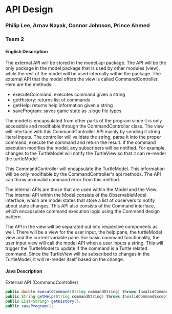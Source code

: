 # API Design

### Philip Lee, Arnav Nayak, Connor Johnson, Prince Ahmed

### Team 2

#### English Description

The external API will be stored in the model.api package. The API will be the only package in the
model package that is used by other modules (view), while the rest of the model will be used
internally within the package. The external API that the model offers the view is called
CommandController. Here are the methods:

* executeCommand: executes command given a string
* getHistory: returns list of commands
* getHelp: returns help information given a string
* saveProgram: saves game state as .slogo file types

The model is encapsulated from other parts of the program since it is only accessible and modifiable
through the CommandController class. The view will interface with this CommandController API mainly
by sending it string literal inputs. The controller will validate the string, parse it into the
proper command, execute the command and return the result. If the command execution modifies the
model, any subscribers will be notified. For example, changes to the TurtleModel will notify the
TurtleView so that it can re-render the turtleModel.

This CommandController will encapsulate the TurtleModel. This information will be only modifiable by
the CommandController's api methods. The API can throw an invalid command error from this method.

The internal APIs are those that are used within the Model and the View. The internal API within the
Model consists of the ObservableModel interface, which are model states that store a list of
observers to notify about state changes. This API also consists of the Command interface, which
encapsulate command execution logic using the Command design pattern.

The API in the view will be separated out into respective components as well. There will be a view
for the user input, the help pane, the turtleModel view and the current variable pane. For basic
command
functionality, the user input view will call the model API when a user inputs a string. This will
trigger the TurtleModel to update if the command is a Turtle related command. Since the TurtleView
will be subscribed to changes in the TurtleModel, it will re-render itself based on the change.

#### Java Description

External API (CommandController)

```java
public double executeCommand(String commandString) throws InvalidCommandException;
public String getHelp(String commandString) throws InvalidCommandException;
public List<String> getHistory();
public saveProgram();
```